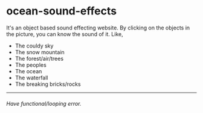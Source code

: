 # ocean-sound-effects
It's an object based sound effecting website. By clicking on the objects in the picture, you can know the sound of it. Like,
- The couldy sky
- The snow mountain
-  The forest/air/trees
- The peoples
- The ocean
- The waterfall
-  The breaking bricks/rocks

---
###### Have functional/looping error. 
